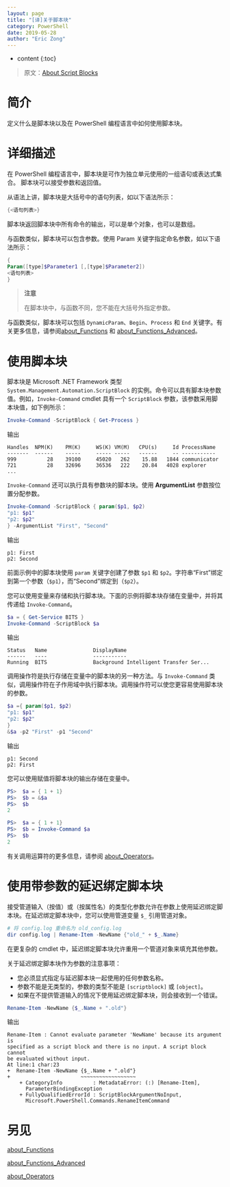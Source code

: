 ```yaml
---
layout: page
title: "[译]关于脚本块"
category: PowerShell
date: 2019-05-28
author: "Eric Zong"
---
```


* content
{:toc}

> 原文：[About Script Blocks](https://docs.microsoft.com/en-us/powershell/module/microsoft.powershell.core/about/about_script_blocks?view=powershell-6)

# 简介

定义什么是脚本块以及在 PowerShell 编程语言中如何使用脚本块。

# 详细描述

在 PowerShell 编程语言中，脚本块是可作为独立单元使用的一组语句或表达式集合。
脚本块可以接受参数和返回值。

从语法上讲，脚本块是大括号中的语句列表，如以下语法所示：

```powershell
{<语句列表>}
```

脚本块返回脚本块中所有命令的输出，可以是单个对象，也可以是数组。

与函数类似，脚本块可以包含参数。使用 Param 关键字指定命名参数，如以下语法所示：

```powershell
{
Param([type]$Parameter1 [,[type]$Parameter2])
<语句列表>
}
```

> **注意**
>
> 在脚本块中，与函数不同，您不能在大括号外指定参数。

与函数类似，脚本块可以包括 `DynamicParam`、`Begin`、`Process` 和 `End` 关键字。有关更多信息，请参阅[about_Functions](https://docs.microsoft.com/en-us/powershell/module/microsoft.powershell.core/about/about_functions?view=powershell-6) 和 [about_Functions_Advanced](https://docs.microsoft.com/en-us/powershell/module/microsoft.powershell.core/about/about_functions_advanced?view=powershell-6)。

# 使用脚本块

脚本块是 Microsoft .NET Framework 类型 `System.Management.Automation.ScriptBlock` 的实例。命令可以具有脚本块参数值。例如，`Invoke-Command` cmdlet 具有一个 `ScriptBlock` 参数，该参数采用脚本块值，如下例所示：

```powershell
Invoke-Command -ScriptBlock { Get-Process }
```

输出

```
Handles  NPM(K)    PM(K)     WS(K) VM(M)   CPU(s)     Id ProcessName
-------  ------    -----     ----- -----   ------     -- -----------
999          28    39100     45020   262    15.88   1844 communicator
721          28    32696     36536   222    20.84   4028 explorer
...
```

`Invoke-Command` 还可以执行具有参数块的脚本块。使用 **ArgumentList** 参数按位置分配参数。

```powershell
Invoke-Command -ScriptBlock { param($p1, $p2)
"p1: $p1"
"p2: $p2"
} -ArgumentList "First", "Second"
```

输出

```
p1: First
p2: Second
```

前面示例中的脚本块使用 `param` 关键字创建了参数 `$p1` 和 `$p2`。字符串“First”绑定到第一个参数（`$p1`），而“Second”绑定到（`$p2`）。

您可以使用变量来存储和执行脚本块。下面的示例将脚本块存储在变量中，并将其传递给 `Invoke-Command`。

```powershell
$a = { Get-Service BITS }
Invoke-Command -ScriptBlock $a
```

输出

```
Status   Name               DisplayName
------   ----               -----------
Running  BITS               Background Intelligent Transfer Ser...
```

调用操作符是执行存储在变量中的脚本块的另一种方法。与 `Invoke-Command` 类似，调用操作符在子作用域中执行脚本块。调用操作符可以使您更容易使用脚本块的参数。

```powershell
$a ={ param($p1, $p2)
"p1: $p1"
"p2: $p2"
}
&$a -p2 "First" -p1 "Second"
```

输出

```
p1: Second
p2: First
```

您可以使用赋值将脚本块的输出存储在变量中。

```powershell
PS>  $a = { 1 + 1}
PS>  $b = &$a
PS>  $b
2
```

```powershell
PS>  $a = { 1 + 1}
PS>  $b = Invoke-Command $a
PS>  $b
2
```

有关调用运算符的更多信息，请参阅 [about_Operators](https://docs.microsoft.com/en-us/powershell/module/microsoft.powershell.core/about/about_operators?view=powershell-6)。

# 使用带参数的延迟绑定脚本块

接受管道输入（按值）或（按属性名）的类型化参数允许在参数上使用延迟绑定脚本块。在延迟绑定脚本块中，您可以使用管道变量 `$_` 引用管道对象。

```powershell
# 将 config.log 重命名为 old_config.log
dir config.log | Rename-Item -NewName {"old_" + $_.Name}
```

在更复杂的 cmdlet 中，延迟绑定脚本块允许重用一个管道对象来填充其他参数。

关于延迟绑定脚本块作为参数的注意事项：

* 您必须显式指定与延迟脚本块一起使用的任何参数名称。
* 参数不能是无类型的，参数的类型不能是 `[scriptblock]` 或 `[object]`。
* 如果在不提供管道输入的情况下使用延迟绑定脚本块，则会接收到一个错误。

```powershell
Rename-Item -NewName {$_.Name + ".old"}
```

输出

```
Rename-Item : Cannot evaluate parameter 'NewName' because its argument is
specified as a script block and there is no input. A script block cannot
be evaluated without input.
At line:1 char:23
+  Rename-Item -NewName {$_.Name + ".old"}
+                       ~~~~~~~~~~~~~~~~~~
    + CategoryInfo          : MetadataError: (:) [Rename-Item],
      ParameterBindingException
    + FullyQualifiedErrorId : ScriptBlockArgumentNoInput,
      Microsoft.PowerShell.Commands.RenameItemCommand
```

# 另见

[about_Functions](https://docs.microsoft.com/en-us/powershell/module/microsoft.powershell.core/about/about_functions?view=powershell-6)

[about_Functions_Advanced](https://docs.microsoft.com/en-us/powershell/module/microsoft.powershell.core/about/about_functions_advanced?view=powershell-6)

[about_Operators](https://docs.microsoft.com/en-us/powershell/module/microsoft.powershell.core/about/about_operators?view=powershell-6)

